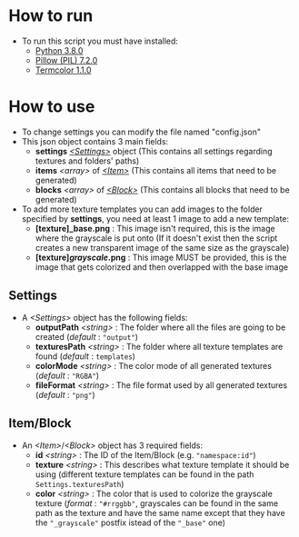 
# How to run

- To run this script you must have installed:
  - [Python 3.8.0](https://www.python.org/downloads/release/python-380/)
  - [Pillow (PIL) 7.2.0](https://pypi.org/project/Pillow/)
  - [Termcolor 1.1.0](https://pypi.org/project/termcolor/)

# How to use

- To change settings you can modify the file named "config.json"
- This json object contains 3 main fields:
  - **settings** [*\<Settings>*](#settings) object (This contains all settings regarding textures and folders' paths)
  - **items** *\<array>* of [*\<Item>*](#item-block) (This contains all items that need to be generated)
  - **blocks** *\<array>* of [*\<Block>*](#item-block) (This contains all blocks that need to be generated)
- To add more texture templates you can add images to the folder specified by **settings**, you need at least 1 image to add a new template:
  - **\[texture]_base.png** : This image isn't required, this is the image where the grayscale is put onto (If it doesn't exist then the script creates a new transparent image of the same size as the grayscale)
  - **\[texture]_grayscale_.png** : This image MUST be provided, this is the image that gets colorized and then overlapped with the base image

## Settings

- A *\<Settings>* object has the following fields:
  - **outputPath** *\<string>* : The folder where all the files are going to be created (*default* : `"output"`)
  - **texturesPath** *\<string>* : The folder where all texture templates are found (*default* : `templates`)
  - **colorMode** *\<string>* : The color mode of all generated textures (*default* : `"RGBA"`)
  - **fileFormat** *\<string>* : The file format used by all generated textures (*default* : `"png"`)

## Item/Block

- An *\<Item>*/*\<Block>* object has 3 required fields:
  - **id** *\<string>* : The ID of the Item/Block (e.g. `"namespace:id"`)
  - **texture** *\<string>* : This describes what texture template it should be using (different texture templates can be found in the path `Settings.texturesPath`)
  - **color** *\<string>* : The color that is used to colorize the grayscale texture (*format* : `"#rrggbb"`, grayscales can be found in the same path as the texture and have the same name except that they have the `"_grayscale"` postfix istead of the `"_base"` one)
